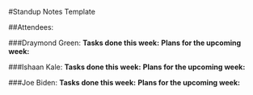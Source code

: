 #Standup Notes Template

##Attendees:

   ###Draymond Green:
         **Tasks done this week:**
         **Plans for the upcoming week:**

   ###Ishaan Kale:
         **Tasks done this week:**
         **Plans for the upcoming week:**

   ###Joe Biden:
         **Tasks done this week:**
         **Plans for the upcoming week:**


